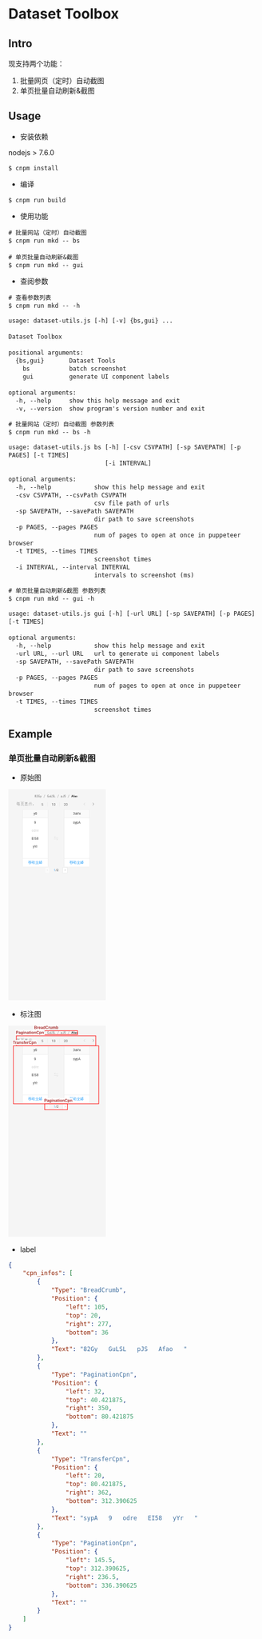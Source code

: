 # Dataset Toolbox

## Intro
现支持两个功能：

1. 批量网页（定时）自动截图
2. 单页批量自动刷新&截图

## Usage

- 安装依赖

nodejs > 7.6.0

```shell
$ cnpm install
```

- 编译

```shell
$ cnpm run build
```

- 使用功能

```shell
# 批量网站（定时）自动截图
$ cnpm run mkd -- bs 

# 单页批量自动刷新&截图
$ cnpm run mkd -- gui 
```

- 查阅参数

```shell
# 查看参数列表
$ cnpm run mkd -- -h 
```

```plain
usage: dataset-utils.js [-h] [-v] {bs,gui} ...

Dataset Toolbox

positional arguments:
  {bs,gui}       Dataset Tools
    bs           batch screenshot
    gui          generate UI component labels

optional arguments:
  -h, --help     show this help message and exit
  -v, --version  show program's version number and exit
```

```shell
# 批量网站（定时）自动截图 参数列表
$ cnpm run mkd -- bs -h 
```

```plain
usage: dataset-utils.js bs [-h] [-csv CSVPATH] [-sp SAVEPATH] [-p PAGES] [-t TIMES]
                           [-i INTERVAL]

optional arguments:
  -h, --help            show this help message and exit
  -csv CSVPATH, --csvPath CSVPATH
                        csv file path of urls
  -sp SAVEPATH, --savePath SAVEPATH
                        dir path to save screenshots
  -p PAGES, --pages PAGES
                        num of pages to open at once in puppeteer browser
  -t TIMES, --times TIMES
                        screenshot times
  -i INTERVAL, --interval INTERVAL
                        intervals to screenshot (ms)
```

```shell
# 单页批量自动刷新&截图 参数列表
$ cnpm run mkd -- gui -h 
```

```plain
usage: dataset-utils.js gui [-h] [-url URL] [-sp SAVEPATH] [-p PAGES] [-t TIMES]

optional arguments:
  -h, --help            show this help message and exit
  -url URL, --url URL   url to generate ui component labels
  -sp SAVEPATH, --savePath SAVEPATH
                        dir path to save screenshots
  -p PAGES, --pages PAGES
                        num of pages to open at once in puppeteer browser
  -t TIMES, --times TIMES
                        screenshot times
```

## Example

### 单页批量自动刷新&截图

- 原始图

<img src="example/bs-example.png" width = "195" height = "422" alt="bs-example" />

- 标注图

<img src="example/bs-example-gnd.png" width = "195" height = "422" alt="bs-example-gnd" />

- label
```json
{
    "cpn_infos": [
        {
            "Type": "BreadCrumb",
            "Position": {
                "left": 105,
                "top": 20,
                "right": 277,
                "bottom": 36
            },
            "Text": "82Gy   GuLSL   pJS   Afao   "
        },
        {
            "Type": "PaginationCpn",
            "Position": {
                "left": 32,
                "top": 40.421875,
                "right": 350,
                "bottom": 80.421875
            },
            "Text": ""
        },
        {
            "Type": "TransferCpn",
            "Position": {
                "left": 20,
                "top": 80.421875,
                "right": 362,
                "bottom": 312.390625
            },
            "Text": "sypA   9   odre   EI58   yYr   "
        },
        {
            "Type": "PaginationCpn",
            "Position": {
                "left": 145.5,
                "top": 312.390625,
                "right": 236.5,
                "bottom": 336.390625
            },
            "Text": ""
        }
    ]
}
```